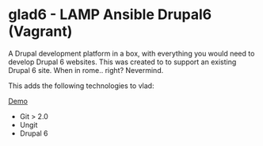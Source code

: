 glad6 - LAMP Ansible Drupal6 (Vagrant)
==================================

A Drupal development platform in a box, with everything you would need to develop Drupal 6 websites. This was created to to support an existing Drupal 6 site. When in rome.. right? Nevermind.

This adds the following technologies to vlad:

[Demo](https://drive.google.com/file/d/0B3YPbStVoX6JTHN2Sm5TNEdCUGM/edit?usp=sharing)

* Git > 2.0
* Ungit
* Drupal 6
